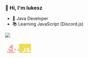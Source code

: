 ### 👋 Hi, I'm lukesz

- 🔨 Java Developer
- 📚 Learning JavaScript (Discord.js)

 <div>
  <a href="https://github.com/lukeszdev">
  <img height="180em" src="https://github-readme-stats.vercel.app/api?username=lukeszdev&show_icons=true&theme=dark&include_all_commits=true&count_private=true"/>
</div>
  
<div style="display: inline_block"><br>
  <img align="center" alt="lukesz-Js" height="30" width="40" src="https://raw.githubusercontent.com/devicons/devicon/master/icons/java/java-plain.svg">
  <img align="center" alt="lukesz-Js" height="30" width="40" src="https://raw.githubusercontent.com/devicons/devicon/master/icons/javascript/javascript-plain.svg">
</div>
